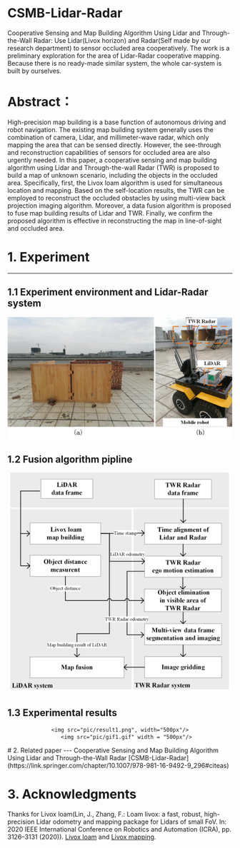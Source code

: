 # CSMB-Lidar-Radar
Cooperative Sensing and Map Building Algorithm Using Lidar and Through-the-Wall Radar: Use Lidar(Livox horizon) and Radar(Self made by our research department) to sensor occluded area cooperatively. The work is a preliminary exploration for the area of Lidar-Radar cooperative mapping. Because there is no ready-made similar system, the whole car-system is built by ourselves.

# Abstract：
High-precision map building is a base function of autonomous driving and robot navigation. The existing map building system generally uses the combination of camera, Lidar, and millimeter-wave radar, which only mapping the area that can be sensed directly. However, the see-through and reconstruction capabilities of sensors for occluded area are also urgently needed. In this paper, a cooperative sensing and map building algorithm using Lidar and Through-the-wall Radar (TWR) is proposed to build a map of unknown scenario, including the objects in the occluded area. Specifically, first, the Livox loam algorithm is used for simultaneous location and mapping. Based on the self-location results, the TWR can be employed to reconstruct the occluded obstacles by using multi-view back projection imaging algorithm. Moreover, a data fusion algorithm is proposed to fuse map building results of Lidar and TWR. Finally, we confirm the proposed algorithm is effective in reconstructing the map in line-of-sight and occluded area.

# 1. Experiment
---
## 1.1 Experiment environment and Lidar-Radar system
<div align=center>
<img src="pic/car.png", width="800px"/>
</div>


## 1.2 Fusion algorithm pipline
<div align=center>
<img src="pic/data_fusion.png", width="500px"/>
</div>

## 1.3 Experimental results
<div align="center">

    <img src="pic/result1.png", width="500px"/>
        <img src="pic/gif1.gif" width = "500px"/>
</div>
# 2. Related paper
---
Cooperative Sensing and Map Building Algorithm Using Lidar and Through-the-Wall Radar
[CSMB-Lidar-Radar](https://link.springer.com/chapter/10.1007/978-981-16-9492-9_296#citeas)

# 3. Acknowledgments
Thanks for Livox loam(Lin, J., Zhang, F.: Loam livox: a fast, robust, high-precision Lidar odometry and mapping package for Lidars of small FoV. In: 2020 IEEE International Conference on Robotics and Automation (ICRA), pp. 3126–3131 (2020)). 
[Livox loam](https://github.com/hku-mars/loam_livox) and 
[Livox mapping](https://github.com/Livox-SDK/livox_mapping).
